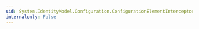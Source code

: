 ```yaml
---
uid: System.IdentityModel.Configuration.ConfigurationElementInterceptor.ElementAsXml
internalonly: False
---
```

